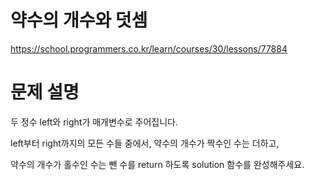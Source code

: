 # 약수의 개수와 덧셈
https://school.programmers.co.kr/learn/courses/30/lessons/77884

# 문제 설명

두 정수 left와 right가 매개변수로 주어집니다. 

left부터 right까지의 모든 수들 중에서, 약수의 개수가 짝수인 수는 더하고, 

약수의 개수가 홀수인 수는 뺀 수를 return 하도록 solution 함수를 완성해주세요.



